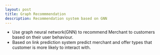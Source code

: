 ```yaml
---
layout: post
title: Graph Recommmendation
description: Recommendation system based on GNN
---
```


* Use graph neural network(GNN) to recommend Merchant to customers based on their user behaviour.
* Based on link prediction system predict merchant and offer types that customer is more likely to interact with.
